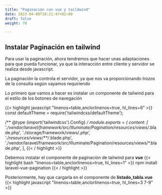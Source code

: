 ```yaml
---
title: "Paginación con vue y taildwind"
date: 2023-04-08T18:21:47+02:00
draft: false
weight: 70

---
```


## Instalar Paginación en tailwind

Para usar la paginación, ahora tendremos que hacer unas adaptaciones para que pueda funcionar, ya que la interacción entre cliente y servidor se realiza desde javascript.

La paginación la controla el servidor, ya que nos va proporcionando *trozos* de la consulta según vayamos requiriendo

Lo primero que vamos a hacer es instalar un componente de tailwind para el estilo de los botones de navegación

{{< highlight javascript "linenos=table,anclorlinenos=true, hl_lines=6" >}}
const defaultTheme = require('tailwindcss/defaultTheme');

/** @type {import('tailwindcss').Config} */
module.exports = {
    content: [
        './vendor/laravel/framework/src/Illuminate/Pagination/resources/views/*.blade.php',
        './storage/framework/views/*.php',
        './resources/views/**/*.blade.php',
        './vendor/laravel/framework/src/Illuminate/Pagination/resources/views/*.blade.php',
    ],
{{< / highlight >}}

Debemos instalar el componente de paginación de tailwind para **vue**
{{< highlight bash "linenos=table,anclorlinenos=true, hl_lines=1" >}}
    npm install laravel-vue-pagination
{{< / highlight >}}

Posteriormente, hay que cargarla en el componente de **listado_tabla.vue**
{{< highlight javascript "linenos=table,anclorlinenos=true, hl_lines=3 7-9" >}}
<script>
import axios from 'axios';
import {TailwindPagination} from 'laravel-vue-pagination';

export default {
    name: "tabla",
    components: {
        TailwindPagination,
    },
// resto de componente

{{< / highlight >}}
Y agregamos el componente al final de la tabla. Establemcemos el método getResults para gestionar los eventos de los botones que aparecen
{{< highlight html "linenos=table,anclorlinenos=true, hl_lines=2-9" >}}
<!--elementos table--> 
</table>
   <hr>
        <span class="text-blue-700 text-4xl">
        <TailwindPagination
            :data="filas"
            @pagination-change-page="getResults"
        />
        </span>

        <hr>
{{< / highlight >}}
   <hr>
        <span class="text-blue-700 text-4xl">
        <TailwindPagination
            :data="filas"
            @pagination-change-page="getResults"
        />
        </span>

        <hr>

Y ahora hay que interactuar con el servidor. Empecemos por el **index** del controlador. Lo único que cambia es que ahora entregamos 10 filas en lugar de todas

{{< highlight javascript "linenos=table,anclorlinenos=true, hl_lines=3" >}}
  public function index()
    {
        $alumnos = Alumno::paginate(10);
        //Una manera de obener los nombres de la columna
        $campos = array_keys($alumnos[0]->getAttributes());

        $tabla ="Alumnos";

        return view("alumnos.listado", ['filas'=> $alumnos,
                                             'campos'=>$campos,
                                             'tabla'=>$tabla]);
    }
{{< / highlight >}}

A la hora de recorrer las filas, ahora el método **paginate** no retorna una colección de modelos, 
sino un objeto paginator (LengthAwarePaginator), que al serializarlo, el comonente vue recibe en el elemnto data los datos, por lo que hay que recorrer el elemento data de filas
{{< highlight javascript "linenos=table,anclorlinenos=true, hl_lines=1" >}}
<tr v-for="fila in filas.data">
            <td v-for="valor in fila">
                {{ valor }}
            </td>
        </tr>
{{< / highlight >}}
Y ahora implmentamos el método del cliente 
{{< highlight javascript "linenos=table,anclorlinenos=true, hl_lines=3" >}}

  getResults(page = 1) {
            let url = window.location.href;
            let self = this;
            axios.get(
                url + "/paginate?page=" + page)
                .then(function (response) {
                    self.filas = response.data;
                    console.log("Respuesta " + response.data);
                })
                .catch(function (error) {
                    console.error("ERROR"+error);
                });
        }
{{< / highlight >}}

Nos quedaría terminar el proceso, es decir, agregar la ruta **/paginate** en el fichero de rutas **web.php** e implementar el método correspondiente

{{%pageinfo%}}
Cuidado al añadir la ruta, si la ponemos después de resources, no funcionará.

Esto sucede porque la ruta asignada para los métodos del resource que tienen parámetros, concretamente la ruta EmpresaController@show

  GET|HEAD        empresas/paginate ........... EmpresaController@get_paginate
  GET|HEAD        empresas/{empresa} .. empresas.show › EmpresaController@show

no tiene restricciones, es decir, puede ser un número o una cadena de texto
Para solucionarlo tenemos dos opciones:
 1.- Establecer la ruta de paginate antes que la de resources
 2.- Establecer un patrón para {empresa}, especificando que tiene que ser un número
{{%/pageinfo%}}

{{< highlight php "linenos=table,anclorlinenos=true, hl_lines=3" >}}
    Route::get("alumnos/paginate",[ \App\Http\Controllers\AlumnoController::class,"get_paginate"] );
{{< / highlight >}}
 Y en el fichero del controlador agretamos el método **get_paginate**
{{< highlight javascript "linenos=table,anclorlinenos=true, hl_lines=2-5" >}}
 public function get_paginate(){
        $empleados=Empleado::paginate(10);
        return response($empleados);
    }
{{< / highlight >}}
